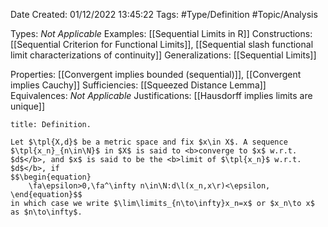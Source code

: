 <div class="topSpace"></div>

Date Created: 01/12/2022 13:45:22
Tags: #Type/Definition #Topic/Analysis

Types: <i>Not Applicable</i>
Examples: [[Sequential Limits in R]]
Constructions: [[Sequential Criterion for Functional Limits]], [[Sequential slash functional limit characterizations of continuity]]
Generalizations: [[Sequential Limits]]

Properties: [[Convergent implies bounded (sequential)]], [[Convergent implies Cauchy]]
Sufficiencies: [[Squeezed Distance Lemma]]
Equivalences: <i>Not Applicable</i>
Justifications: [[Hausdorff implies limits are unique]]

``` ad-Definition
title: Definition.

Let $\tpl{X,d}$ be a metric space and fix $x\in X$. A sequence $\tpl{x_n}_{n\in\N}$ in $X$ is said to <b>converge to $x$ w.r.t. $d$</b>, and $x$ is said to be the <b>limit of $\tpl{x_n}$ w.r.t. $d$</b>, if
$$\begin{equation}
    \fa\epsilon>0,\fa^\infty n\in\N:d\l(x_n,x\r)<\epsilon,
\end{equation}$$
in which case we write $\lim\limits_{n\to\infty}x_n=x$ or $x_n\to x$ as $n\to\infty$.

```
